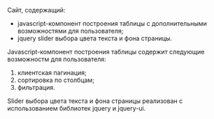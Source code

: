 Cайт, содержащий:
 - javascript-компонент построения таблицы с дополнительными возможностями для пользователя; 
 - jquery slider выбора цвета текста и фона страницы.

Javascript-компонент построения таблицы содержит следующие возможностм для пользователя:
1. клиентская пагинация;
2. сортировка по столбцам;
3. фильтрация.

Slider выбора цвета текста и фона страницы реализован с использованием библиотек jquery и jquery-ui.
